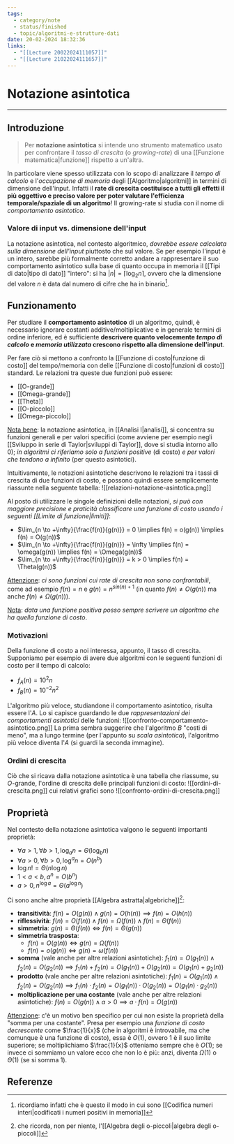 ```yaml
---
tags:
  - category/note
  - status/finished
  - topic/algoritmi-e-strutture-dati
date: 20-02-2024 18:32:36
links:
  - "[[Lecture 20022024111057]]"
  - "[[Lecture 21022024111657]]"
---
```

# Notazione asintotica
---
## Introduzione
> Per **notazione asintotica** si intende uno strumento matematico usato per confrontare il _tasso di crescita_ (o _growing-rate_) di una [[Funzione matematica|funzione]] rispetto a un'altra.

In particolare viene spesso utilizzata con lo scopo di analizzare il _tempo di calcolo_ e l'_occupazione di memoria_ degli [[Algoritmo|algoritmi]] in termini di dimensione dell'input. Infatti il **rate di crescita costituisce a tutti gli effetti il più oggettivo e preciso valore per poter valutare l'efficienza temporale/spaziale di un algoritmo**! Il growing-rate si studia con il nome di _comportamento asintotico_.

### Valore di input vs. dimensione dell'input
La notazione asintotica, nel contesto algoritmico, _dovrebbe essere calcolata sulla dimensione dell'input_ piuttosto che sul valore. Se per esempio l'input è un intero, sarebbe più formalmente corretto andare a rappresentare il suo comportamento asintotico sulla base di quanto occupa in memoria il [[Tipi di dato|tipo di dato]] "intero": si ha $|n| = \lceil \log_{2}{n} \rceil$, ovvero che la dimensione del valore $n$ è data dal numero di cifre che ha in binario[^1].

## Funzionamento
Per studiare il **comportamento asintotico** di un algoritmo, quindi, è necessario ignorare costanti additive/moltiplicative e in generale termini di ordine inferiore, ed è sufficiente **descrivere quanto velocemente _tempo di calcolo_ e _memoria utilizzata_ crescono rispetto alla dimensione dell'input**.

Per fare ciò si mettono a confronto la [[Funzione di costo|funzione di costo]] del tempo/memoria con delle [[Funzione di costo|funzioni di costo]] standard. Le relazioni tra queste due funzioni può essere:
- [[O-grande]]
- [[Omega-grande]]
- [[Theta]]
- [[O-piccolo]]
- [[Omega-piccolo]]

<u>Nota bene</u>: la notazione asintotica, in [[Analisi I|analisi]], si concentra su funzioni generali e per valori specifici (come avviene per esempio negli [[Sviluppo in serie di Taylor|sviluppi di Taylor]], dove si studia intorno allo 0); _in algoritmi ci riferiamo solo a funzioni positive_ (di costo) _e per valori che tendono a infinito_ (per questo asintotici).

Intuitivamente, le notazioni asintotiche descrivono le relazioni tra i tassi di crescita di due funzioni di costo, e possono quindi essere semplicemente riassunte nella seguente tabella:
![[relazioni-notazione-asintotica.png]]

Al posto di utilizzare le singole definizioni delle notazioni, _si può con maggiore precisione e praticità classificare una funzione di costo usando i seguenti [[Limite di funzione|limiti]]_:
- $\lim_{n \to +\infty}{\frac{f(n)}{g(n)}} = 0 \implies f(n) = o(g(n)) \implies f(n) = O(g(n))$
- $\lim_{n \to +\infty}{\frac{f(n)}{g(n)}} = \infty \implies f(n) = \omega(g(n)) \implies f(n) = \Omega(g(n))$
- $\lim_{n \to +\infty}{\frac{f(n)}{g(n)}} = k > 0 \implies f(n) = \Theta(g(n))$

<u>Attenzione</u>: _ci sono funzioni cui rate di crescita non sono confrontabili_, come ad esempio $f(n) = n$ e $g(n) = n^{sin(n)+1}$ (in quanto $f(n) \neq O(g(n))$ ma anche $f(n) \neq \Omega(g(n))$).

<u>Nota</u>: _data una funzione positiva posso sempre scrivere un algoritmo che ha quella funzione di costo_.

### Motivazioni
Della funzione di costo a noi interessa, appunto, il tasso di crescita. Supponiamo per esempio di avere due algoritmi con le seguenti funzioni di costo per il tempo di calcolo:
- $f_{A}(n) = 10^{2}n$
- $f_{B}(n) = 10^{-2}n^{2}$

L'algoritmo più veloce, studiandone il comportamento asintotico, risulta essere l'$A$. Lo si capisce guardando le due _rappresentazioni dei comportamenti asintotici_ delle funzioni:
![[confronto-comportamento-asintotico.png]]
La prima sembra suggerire che l'algoritmo $B$ "costi di meno", ma a lungo termine (per l'appunto su _scala asintotica_), l'algoritmo più veloce diventa l'$A$ (si guardi la seconda immagine).

### Ordini di crescita
Ciò che si ricava dalla notazione asintotica è una tabella che riassume, su $O$-grande, l'ordine di crescita delle principali funzioni di costo:
![[ordini-di-crescita.png]]
cui relativi grafici sono
![[confronto-ordini-di-crescita.png]]

## Proprietà
Nel contesto della notazione asintotica valgono le seguenti importanti proprietà:
- $\forall a > 1, \forall b > 1, \log_{a}{n} = \Theta(\log_{b}{n})$
- $\forall a > 0, \forall b > 0, \log^{a}{n} = O(n^{b})$
- $\log{n!} = \Theta(n\log{n})$
- $1 < a < b, a^{n} = O(b^{n})$
- $a > 0, n^{\log{a}} = \Theta(a^{\log{n}})$

Ci sono anche altre proprietà [[Algebra astratta|algebriche]][^2]:
- **transitività**: $f(n) = O(g(n)) \land g(n) = O(h(n)) \implies f(n) = O(h(n))$
- **riflessività**: $f(n) = O(f(n)) \land f(n) = \Omega(f(n)) \land f(n) = \Theta(f(n))$
- **simmetria**: $g(n) = \Theta(f(n)) \iff f(n) = \Theta(g(n))$
- **simmetria trasposta**:
	- $f(n) = O(g(n)) \iff g(n) = \Omega(f(n))$
	- $f(n) = o(g(n)) \iff g(n) = \omega(f(n))$
- **somma** (vale anche per altre relazioni asintotiche): $f_{1}(n) = O(g_{1}(n)) \land f_{2}(n) = O(g_{2}(n)) \implies f_{1}(n) + f_{2}(n) = O(g_{1}(n)) + O(g_{2}(n)) = O(g_{1}(n) + g_{2}(n))$
- **prodotto** (vale anche per altre relazioni asintotiche): $f_{1}(n) = O(g_{1}(n)) \land f_{2}(n) = O(g_{2}(n)) \implies f_{1}(n) \cdot f_{2}(n) = O(g_{1}(n)) \cdot O(g_{2}(n)) = O(g_{1}(n) \cdot g_{2}(n))$
- **moltiplicazione per una costante** (vale anche per altre relazioni asintotiche): $f(n) = O(g(n)) \land a > 0 \implies a \cdot f(n) = O(g(n))$

<u>Attenzione</u>: c'è un motivo ben specifico per cui non esiste la proprietà della "somma per una costante". Presa per esempio una _funzione di costo decrescente_ come $\frac{1}{x}$ (che in algoritmi è introvabile, ma che comunque è una funzione di costo), essa è $O(1)$, ovvero $1$ è il suo limite superiore; se moltiplichiamo $\frac{1}{x}$ otteniamo sempre che è $O(1)$; se invece ci sommiamo un valore ecco che non lo è più: anzi, diventa $\Omega(1)$ o $\Theta(1)$ (se si somma 1).

## Referenze
[^1]: ricordiamo infatti che è questo il modo in cui sono [[Codifica numeri interi|codificati i numeri positivi in memoria]]
[^2]: che ricorda, non per niente, l'[[Algebra degli o-piccoli|algebra degli o-piccoli]]